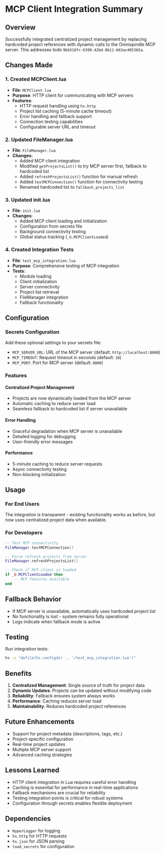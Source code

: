 # MCP Client Integration Summary

## Overview

Successfully integrated centralized project management by replacing hardcoded project references with dynamic calls to the Omnispindle MCP server. This addresses todo `9bb518fc-6399-42bd-8b11-663ac4053b5a`.

## Changes Made

### 1. Created MCPClient.lua

- **File**: `MCPClient.lua`
- **Purpose**: HTTP client for communicating with MCP servers
- **Features**:
  - HTTP request handling using `hs.http`
  - Project list caching (5-minute cache timeout)
  - Error handling and fallback support
  - Connection testing capabilities
  - Configurable server URL and timeout

### 2. Updated FileManager.lua

- **File**: `FileManager.lua`
- **Changes**:
  - Added MCP client integration
  - Modified `getProjectsList()` to try MCP server first, fallback to hardcoded list
  - Added `refreshProjectsList()` function for manual refresh
  - Added `testMCPConnection()` function for connectivity testing
  - Renamed hardcoded list to `fallback_projects_list`

### 3. Updated init.lua

- **File**: `init.lua`
- **Changes**:
  - Added MCP client loading and initialization
  - Configuration from secrets file
  - Background connectivity testing
  - Global status tracking (`_G.MCPClientLoaded`)

### 4. Created Integration Tests

- **File**: `test_mcp_integration.lua`
- **Purpose**: Comprehensive testing of MCP integration
- **Tests**:
  - Module loading
  - Client initialization
  - Server connectivity
  - Project list retrieval
  - FileManager integration
  - Fallback functionality

## Configuration

### Secrets Configuration

Add these optional settings to your secrets file:

- `MCP_SERVER_URL`: URL of the MCP server (default: `http://localhost:8000`)
- `MCP_TIMEOUT`: Request timeout in seconds (default: `10`)
- `MCP_PORT`: Port for MCP server (default: `8000`)

### Features

#### Centralized Project Management

- Projects are now dynamically loaded from the MCP server
- Automatic caching to reduce server load
- Seamless fallback to hardcoded list if server unavailable

#### Error Handling

- Graceful degradation when MCP server is unavailable
- Detailed logging for debugging
- User-friendly error messages

#### Performance

- 5-minute caching to reduce server requests
- Async connectivity testing
- Non-blocking initialization

## Usage

### For End Users

The integration is transparent - existing functionality works as before, but now uses centralized project data when available.

### For Developers

```lua
-- Test MCP connectivity
FileManager.testMCPConnection()

-- Force refresh projects from server
FileManager.refreshProjectsList()

-- Check if MCP client is loaded
if _G.MCPClientLoaded then
    -- MCP features available
end
```

## Fallback Behavior

- If MCP server is unavailable, automatically uses hardcoded project list
- No functionality is lost - system remains fully operational
- Logs indicate when fallback mode is active

## Testing

Run integration tests:

```bash
hs -c "dofile(hs.configdir .. '/test_mcp_integration.lua')"
```

## Benefits

1. **Centralized Management**: Single source of truth for project data
2. **Dynamic Updates**: Projects can be updated without modifying code
3. **Reliability**: Fallback ensures system always works
4. **Performance**: Caching reduces server load
5. **Maintainability**: Reduces hardcoded project references

## Future Enhancements

- Support for project metadata (descriptions, tags, etc.)
- Project-specific configuration
- Real-time project updates
- Multiple MCP server support
- Advanced caching strategies

## Lessons Learned

- HTTP client integration in Lua requires careful error handling
- Caching is essential for performance in real-time applications
- Fallback mechanisms are crucial for reliability
- Testing integration points is critical for robust systems
- Configuration through secrets enables flexible deployment

## Dependencies

- `HyperLogger` for logging
- `hs.http` for HTTP requests
- `hs.json` for JSON parsing
- `load_secrets` for configuration
